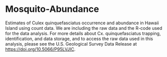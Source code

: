 # Mosquito-Abundance
Estimates of Culex quinquefasciatus occurrence and abundance in Hawaii Island using count data. 
We are including the raw data and the R-code used for the data analysis. 
For more details about Cx. quinquefasciatus trapping, identification, and data storage, and to access the raw data used in this analysis, please see the U.S. Geological Survey Data Release at https://doi.org/10.5066/P95LVJIC. 
